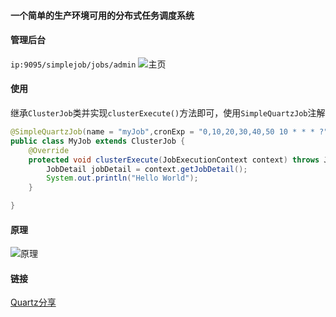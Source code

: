 #### 一个简单的生产环境可用的分布式任务调度系统
#### 管理后台
`ip:9095/simplejob/jobs/admin`
![主页](http://ol76akva4.bkt.clouddn.com/jobserver.png)

#### 使用
继承`ClusterJob`类并实现`clusterExecute()`方法即可，使用`SimpleQuartzJob`注解
```Java
@SimpleQuartzJob(name = "myJob",cronExp = "0,10,20,30,40,50 10 * * * ?")
public class MyJob extends ClusterJob {
    @Override
    protected void clusterExecute(JobExecutionContext context) throws JobExecutionException {
        JobDetail jobDetail = context.getJobDetail();
        System.out.println("Hello World");
    }

}
```

#### 原理
![原理](http://ol76akva4.bkt.clouddn.com/AmJobServer.png)
 
#### 链接
[Quartz分享](http://beautyboss.farbox.com/post/dts/quartzfen-xiang)